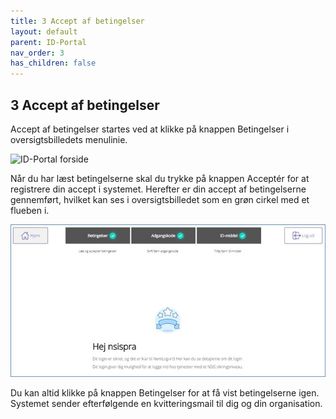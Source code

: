 ```yaml
---
title: 3 Accept af betingelser
layout: default
parent: ID-Portal
nav_order: 3
has_children: false
---
```


## 3 Accept af betingelser

Accept af betingelser startes ved at klikke på knappen Betingelser i oversigtsbilledets menulinie.

![ID-Portal forside](Billedmateriale\SibFontpage.jpg)

Når du har læst betingelserne skal du trykke på knappen Acceptér for at registrere din accept i
systemet. Herefter er din accept af betingelserne gennemført, hvilket kan ses i oversigtsbilledet som
en grøn cirkel med et flueben i.

![ID-Portal forside](Billedmateriale\sibfrontpage.jpg)

Du kan altid klikke på knappen Betingelser for at få vist betingelserne igen.
Systemet sender efterfølgende en kvitteringsmail til dig og din organisation.

